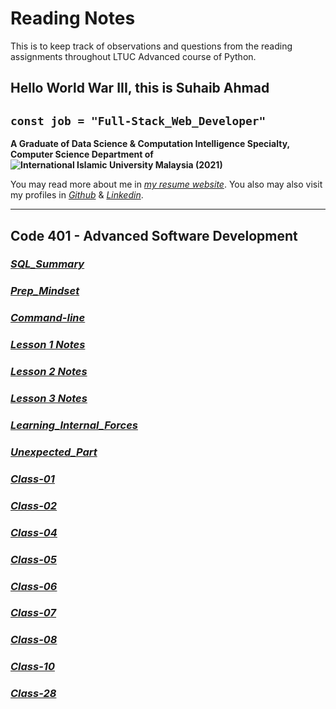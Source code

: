 # Reading Notes

This is to keep track of observations and questions from the reading assignments throughout LTUC Advanced course of Python.

## Hello World War III, this is Suhaib Ahmad

## `const job = "Full-Stack_Web_Developer"`

**A Graduate of Data Science & Computation Intelligence Specialty, Computer Science Department of ![International Islamic University Malaysia (2021)](https://upload.wikimedia.org/wikipedia/commons/f/f7/IIUM_Logo_.svg)**

You may read more about me in *[my resume website](https://suhaib.dev)*. You also may also visit my profiles in *[Github](https://github.com/makkahwi/)* & *[Linkedin](https://www.linkedin.com/in/makkahwi/)*.

---

## Code 401 - Advanced Software Development

### *[SQL_Summary](/SQL/README.md)*

### *[Prep_Mindset](/Prep_Mindset/README.md)*

### *[Command-line](/Command-line/README.md)*

### *[Lesson 1 Notes](/Lesson-1/README.md)*

### *[Lesson 2 Notes](/Lesson-2/README.md)*

### *[Lesson 3 Notes](/Lesson-3/README.md)*

### *[Learning_Internal_Forces](/Learning_Forces/README.md)*

### *[Unexpected_Part](/Unexpected_Part/README.md)*

### *[Class-01](/Class-01/README.md)*

### *[Class-02](/Class-02/README.md)*

### *[Class-04](/Class-04/README.md)*

### *[Class-05](/Class-05/README.md)*

### *[Class-06](/Class-06/README.md)*

### *[Class-07](/Class-07/README.md)*

### *[Class-08](/Class-08/README.md)*

### *[Class-10](/Class-10/README.md)*

### *[Class-28](/Class-28/README.md)*
